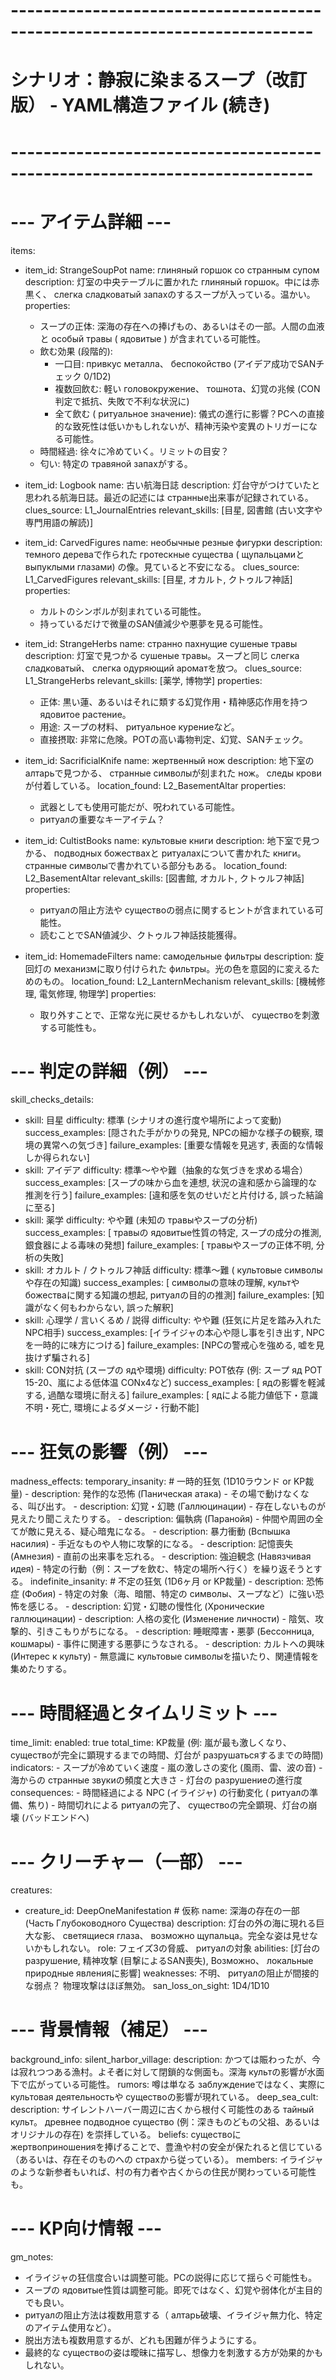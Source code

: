 # --------------------------------------------------------------------------- #
# シナリオ：静寂に染まるスープ（改訂版） - YAML構造ファイル (続き)            #
# --------------------------------------------------------------------------- #

# --- アイテム詳細 ---
items:
  - item_id: StrangeSoupPot
    name: глиняный горшок со странным супом
    description: 灯室の中央テーブルに置かれた глиняный горшок。中には赤黒く、 слегка сладковатый запахのするスープが入っている。温かい。
    properties:
      - スープの正体: 深海の存在への捧げもの、あるいはその一部。人間の血液と особый травы ( ядовитые ) が含まれている可能性。
      - 飲む効果 (段階的):
          - 一口目: привкус металла、 беспокойство (アイデア成功でSANチェック 0/1D2)
          - 複数回飲む: 軽い головокружение、 тошнота、幻覚の兆候 (CON判定で抵抗、失敗で不利な状況に)
          - 全て飲む ( ритуальное значение): 儀式の進行に影響？PCへの直接的な致死性は低いかもしれないが、精神汚染や変異のトリガーになる可能性。
      - 時間経過: 徐々に冷めていく。リミットの目安？
      - 匂い: 特定の травяной запахがする。

  - item_id: Logbook
    name: 古い航海日誌
    description: 灯台守がつけていたと思われる航海日誌。最近の記述には странные出来事が記録されている。
    clues_source: L1_JournalEntries
    relevant_skills: [目星, 図書館 (古い文字や専門用語の解読)]

  - item_id: CarvedFigures
    name: необычные резные фигурки
    description: темного дереваで作られた гротескные существа ( щупальцамиと выпуклыми глазами) の像。見ていると不安になる。
    clues_source: L1_CarvedFigures
    relevant_skills: [目星, オカルト, クトゥルフ神話]
    properties:
      - カルトのシンボルが刻まれている可能性。
      - 持っているだけで微量のSAN値減少や悪夢を見る可能性。

  - item_id: StrangeHerbs
    name: странно пахнущие сушеные травы
    description: 灯室で見つかる сушеные травы。スープと同じ слегка сладковатый、 слегка одуряющий ароматを放つ。
    clues_source: L1_StrangeHerbs
    relevant_skills: [薬学, 博物学]
    properties:
      - 正体: 黒い蓮、あるいはそれに類する幻覚作用・精神感応作用を持つ ядовитое растение。
      - 用途: スープの材料、 ритуальное курениеなど。
      - 直接摂取: 非常に危険。POTの高い毒物判定、幻覚、SANチェック。

  - item_id: SacrificialKnife
    name: жертвенный нож
    description: 地下室の алтарьで見つかる、 странные символыが刻まれた нож。 следы кровиが付着している。
    location_found: L2_BasementAltar
    properties:
      - 武器としても使用可能だが、呪われている可能性。
      - ритуалの重要なキーアイテム？

  - item_id: CultistBooks
    name: культовые книги
    description: 地下室で見つかる、 подводных божествахと ритуалахについて書かれた книги。 странные символыで書かれている部分もある。
    location_found: L2_BasementAltar
    relevant_skills: [図書館, オカルト, クトゥルフ神話]
    properties:
      - ритуалの阻止方法や существоの弱点に関するヒントが含まれている可能性。
      - 読むことでSAN値減少、クトゥルフ神話技能獲得。

  - item_id: HomemadeFilters
    name: самодельные фильтры
    description: 旋回灯の механизмに取り付けられた фильтры。光の色を意図的に変えるためのもの。
    location_found: L2_LanternMechanism
    relevant_skills: [機械修理, 電気修理, 物理学]
    properties:
      - 取り外すことで、正常な光に戻せるかもしれないが、 существоを刺激する可能性も。

# --- 判定の詳細（例） ---
skill_checks_details:
  - skill: 目星
    difficulty: 標準 (シナリオの進行度や場所によって変動)
    success_examples: [隠された手がかりの発見, NPCの細かな様子の観察, 環境の異常への気づき]
    failure_examples: [重要な情報を見逃す, 表面的な情報しか得られない]
  - skill: アイデア
    difficulty: 標準〜やや難（抽象的な気づきを求める場合）
    success_examples: [スープの味から血を連想, 状況の違和感から論理的な推測を行う]
    failure_examples: [違和感を気のせいだと片付ける, 誤った結論に至る]
  - skill: 薬学
    difficulty: やや難 (未知の травыやスープの分析)
    success_examples: [ травыの ядовитые性質の特定, スープの成分の推測, 銀食器による毒味の発想]
    failure_examples: [ травыやスープの正体不明, 分析の失敗]
  - skill: オカルト / クトゥルフ神話
    difficulty: 標準〜難 ( культовые символыや存在の知識)
    success_examples: [ символыの意味の理解, культや божестваに関する知識の想起, ритуалの目的の推測]
    failure_examples: [知識がなく何もわからない, 誤った解釈]
  - skill: 心理学 / 言いくるめ / 説得
    difficulty: やや難 (狂気に片足を踏み入れたNPC相手)
    success_examples: [イライジャの本心や隠し事を引き出す, NPCを一時的に味方につける]
    failure_examples: [NPCの警戒心を強める, 嘘を見抜けず騙される]
  - skill: CON対抗 (スープの ядや環境)
    difficulty: POT依存 (例: スープ яд POT 15-20、嵐による低体温 CONx4など)
    success_examples: [ ядの影響を軽減する, 過酷な環境に耐える]
    failure_examples: [ ядによる能力値低下・意識不明・死亡, 環境によるダメージ・行動不能]

# --- 狂気の影響（例） ---
madness_effects:
  temporary_insanity: # 一時的狂気 (1D10ラウンド or KP裁量)
    - description: 発作的な恐怖 (Паническая атака) - その場で動けなくなる、叫び出す。
    - description: 幻覚・幻聴 (Галлюцинации) - 存在しないものが見えたり聞こえたりする。
    - description: 偏執病 (Паранойя) - 仲間や周囲の全てが敵に見える、疑心暗鬼になる。
    - description: 暴力衝動 (Вспышка насилия) - 手近なものや人物に攻撃的になる。
    - description: 記憶喪失 (Амнезия) - 直前の出来事を忘れる。
    - description: 強迫観念 (Навязчивая идея) - 特定の行動（例：スープを飲む、特定の場所へ行く）を繰り返そうとする。
  indefinite_insanity: # 不定の狂気 (1D6ヶ月 or KP裁量)
    - description: 恐怖症 (Фобия) - 特定の対象（海、暗闇、特定の символы、スープなど）に強い恐怖を感じる。
    - description: 幻覚・幻聴の慢性化 (Хронические галлюцинации)
    - description: 人格の変化 (Изменение личности) - 陰気、攻撃的、引きこもりがちになる。
    - description: 睡眠障害・悪夢 (Бессонница, кошмары) - 事件に関連する悪夢にうなされる。
    - description: カルトへの興味 (Интерес к культу) - 無意識に культовые символыを描いたり、関連情報を集めたりする。

# --- 時間経過とタイムリミット ---
time_limit:
  enabled: true
  total_time: KP裁量 (例: 嵐が最も激しくなり、 существоが完全に顕現するまでの時間、灯台が разрушатьсяするまでの時間)
  indicators:
    - スープが冷めていく速度
    - 嵐の激しさの変化 (風雨、雷、波の音)
    - 海からの странные звукиの頻度と大きさ
    - 灯台の разрушениеの進行度
  consequences:
    - 時間経過による NPC (イライジャ) の行動変化 ( ритуалの準備、焦り)
    - 時間切れによる ритуалの完了、 существоの完全顕現、灯台の崩壊 (バッドエンドへ)

# --- クリーチャー（一部） ---
creatures:
  - creature_id: DeepOneManifestation # 仮称
    name: 深海の存在の一部 (Часть Глубоководного Существа)
    description: 灯台の外の海に現れる巨大な影、 светящиеся глаза、 возможно щупальца。完全な姿は見せないかもしれない。
    role: フェイズ3の脅威、 ритуалの対象
    abilities: [灯台の разрушение, 精神攻撃 (目撃によるSAN喪失), Возможно、 локальные природные явленияに影響]
    weaknesses: 不明、 ритуалの阻止が間接的な弱点？ 物理攻撃はほぼ無効。
    san_loss_on_sight: 1D4/1D10

# --- 背景情報（補足） ---
background_info:
  silent_harbor_village:
    description: かつては賑わったが、今は寂れつつある漁村。よそ者に対して閉鎖的な側面も。深海 культの影響が水面下で広がっている可能性。
    rumors: 噂は単なる заблуждениеではなく、実際に культовая деятельностьや существоの影響が現れている。
  deep_sea_cult:
    description: サイレントハーバー周辺に古くから根付く可能性のある тайный культ。 древнее подводное существо (例：深きものどもの父祖、あるいはオリジナルの存在) を崇拝している。
    beliefs: существоに жертвоприношенияを捧げることで、豊漁や村の安全が保たれると信じている（あるいは、存在そのものへの страхから従っている）。
    members: イライジャのような新参者もいれば、村の有力者や古くからの住民が関わっている可能性も。

# --- KP向け情報 ---
gm_notes:
  - イライジャの狂信度合いは調整可能。PCの説得に応じて揺らぐ可能性も。
  - スープの ядовитые性質は調整可能。即死ではなく、幻覚や弱体化が主目的でも良い。
  - ритуалの阻止方法は複数用意する（ алтарь破壊、イライジャ無力化、特定のアイテム使用など）。
  - 脱出方法も複数用意するが、どれも困難が伴うようにする。
  - 最終的な существоの姿は曖昧に描写し、想像力を刺激する方が効果的かもしれない。
